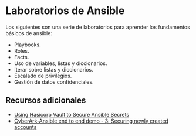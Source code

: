 # Laboratorios de Ansible

Los siguientes son una serie de laboratorios para aprender los fundamentos básicos de ansible:

+ Playbooks.
+ Roles.
+ Facts.
+ Uso de variables, listas y diccionarios.
+ Iterar sobre listas y diccionarios.
+ Escalado de privilegios.
+ Gestión de datos confidenciales.

## Recursos adicionales

+ [Using Hasicorp Vault to Secure Ansible Secrets](https://www.youtube.com/watch?v=_z0cbNP0i2g)
+ [CyberArk-Ansible end to end demo - 3: Securing newly created accounts](https://www.youtube.com/watch?v=qgyi-T0Ab3U)